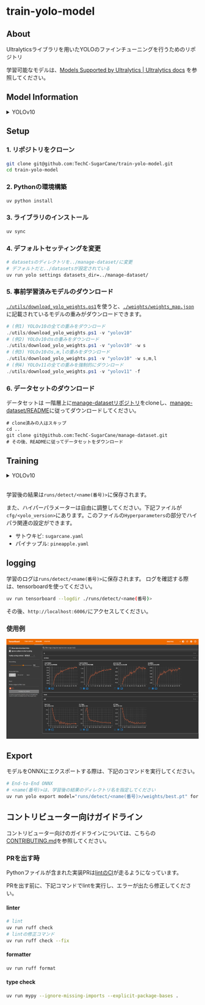 # train-yolo-model

## About

Ultralyticsライブラリを用いたYOLOのファインチューニングを行うためのリポジトリ

学習可能なモデルは、[Models Supported by Ultralytics | Ultralytics docs](https://docs.ultralytics.com/ja/models/#which-yolo-versions-are-supported-by-ultralytics) を参照してください。

## Model Information

<details>
<summary>YOLOv10</summary>

※ [THU-MIG/yolov10](https://github.com/THU-MIG/yolov10) から引用



<p align="center">
  <img src="assets/latency.svg" width=48%>
  <img src="assets/params.svg" width=48%> <br>
  Comparisons with others in terms of latency-accuracy (left) and size-accuracy (right) trade-offs.
</p>

[YOLOv10: Real-Time End-to-End Object Detection](https://arxiv.org/abs/2405.14458).\
Ao Wang, Hui Chen, Lihao Liu, Kai Chen, Zijia Lin, Jungong Han, and Guiguang Ding

## Performance
COCO

| Model | Test Size | #Params | FLOPs | AP<sup>val</sup> | Latency |
|:---------------|:----:|:---:|:--:|:--:|:--:|
| [YOLOv10-N](https://huggingface.co/jameslahm/yolov10n) |   640  |     2.3M    |   6.7G   |     38.5%     | 1.84ms |
| [YOLOv10-S](https://huggingface.co/jameslahm/yolov10s) |   640  |     7.2M    |   21.6G  |     46.3%     | 2.49ms |
| [YOLOv10-M](https://huggingface.co/jameslahm/yolov10m) |   640  |     15.4M   |   59.1G  |     51.1%     | 4.74ms |
| [YOLOv10-B](https://huggingface.co/jameslahm/yolov10b) |   640  |     19.1M   |  92.0G |     52.5%     | 5.74ms |
| [YOLOv10-L](https://huggingface.co/jameslahm/yolov10l) |   640  |     24.4M   |  120.3G   |     53.2%     | 7.28ms |
| [YOLOv10-X](https://huggingface.co/jameslahm/yolov10x) |   640  |     29.5M    |   160.4G   |     54.4%     | 10.70ms |


</details>


## Setup

### 1. リポジトリをクローン

```bash
git clone git@github.com:TechC-SugarCane/train-yolo-model.git
cd train-yolo-model
```

### 2. Pythonの環境構築

```bash
uv python install
```

### 3. ライブラリのインストール

```bash
uv sync
```

### 4. デフォルトセッティングを変更

```bash
# datasetsのディレクトリを../manage-dataset/に変更
# デフォルトだと../datasetsが設定されている
uv run yolo settings datasets_dir=../manage-dataset/
```

### 5. 事前学習済みモデルのダウンロード

[`./utils/download_yolo_weights.ps1`](utils/download_yolo_weights.ps1)を使うと、[`./weights/weights_map.json`](weights/weights_map.json)に記載されているモデルの重みがダウンロードできます。

```ps1
# (例1) YOLOv10の全ての重みをダウンロード
./utils/download_yolo_weights.ps1 -v "yolov10"
# (例2) YOLOv10のsの重みをダウンロード
./utils/download_yolo_weights.ps1 -v "yolov10" -w s
# (例3) YOLOv10のs,m,lの重みをダウンロード
./utils/download_yolo_weights.ps1 -v "yolov10" -w s,m,l
# (例4) YOLOv11の全ての重みを強制的にダウンロード
./utils/download_yolo_weights.ps1 -v "yolov11" -f
```

### 6. データセットのダウンロード

データセットは 一階層上に[manage-datasetリポジトリ](https://github.com/TechC-SugarCane/manage-dataset)をcloneし、[manage-dataset/README](https://github.com/TechC-SugarCane/manage-dataset/blob/main/README.md)に従ってダウンロードしてください。

```shell
# clone済みの人はスキップ
cd ..
git clone git@github.com:TechC-SugarCane/manage-dataset.git
# その後、READMEに従ってデータセットをダウンロード
```



## Training

<details>
<summary>YOLOv10</summary>

```bash
# サトウキビをファインチューニングするコマンド
uv run yolo detect train cfg='cfg/yolov10/sugarcane.yaml' data=data/sugarcane.yaml model=weights/yolov10/yolov10x.pt name='yolov10x-sugarcane' epochs=300 batch=16 imgsz=640 device=0

# パイナップルをファインチューニングするコマンド
uv run yolo detect train cfg='cfg/yolov10/pineapple.yaml' data=data/pineapple.yaml model=weights/yolov10/yolov10x.pt name='yolov10x-pineapple' epochs=300 batch=16 imgsz=640 device=0
```

※ 上記を実行すると`yolov8n.pt`,`yolo11n.pt`がダウンロードされますが、AMPというものの確認用に追加されているだけらしいので気にしなくて大丈夫です。
詳しくは[#106](https://github.com/THU-MIG/yolov10/issues/106)を参照してください。
</details>

<br>

学習後の結果は`runs/detect/<name(番号)>`に保存されます。

また、ハイパーパラメーターは自由に調整してください。下記ファイルが`cfg/<yolo_version>`にあります。このファイルの`Hyperparameters`の部分でハイパラ関連の設定ができます。

- サトウキビ: `sugarcane.yaml`
- パイナップル: `pineapple.yaml`

## logging

学習のログは`runs/detect/<name(番号)>`に保存されます。
ログを確認する際は、tensorboardを使ってください。

```bash
uv run tensorboard --logdir ./runs/detect/<name(番号)>
```

その後、`http://localhost:6006/`にアクセスしてください。

### 使用例

[![tensorboard](./assets/ex_tensorboard.png)](./assets/ex_tensorboard.png)

## Export

モデルをONNXにエクスポートする際は、下記のコマンドを実行してください。

```sh
# End-to-End ONNX
# <name(番号)>は、学習後の結果のディレクトリ名を指定してください
uv run yolo export model="runs/detect/<name(番号)>/weights/best.pt" format=onnx opset=13 simplify device=0
```

## コントリビューター向けガイドライン

コントリビューター向けのガイドラインについては、こちらの[CONTRIBUTING.md](https://github.com/TechC-SugarCane/.github/blob/main/CONTRIBUTING.md)を参照してください。

### PRを出す時

Pythonファイルが含まれた実装PRは[lintのCI](./.github/workflows/lint.yml)が走るようになっています。

PRを出す前に、下記コマンドでlintを実行し、エラーが出たら修正してください。

#### linter

```bash
# lint
uv run ruff check
# lintの修正コマンド
uv run ruff check --fix
```

#### formatter

```bash
uv run ruff format
```

#### type check

```bash
uv run mypy --ignore-missing-imports --explicit-package-bases .
```
